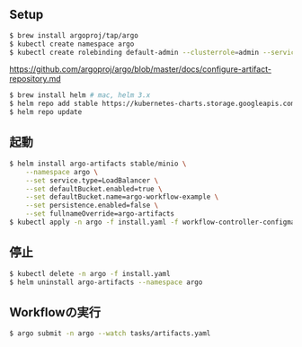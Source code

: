 
## Setup

```bash
$ brew install argoproj/tap/argo
$ kubectl create namespace argo
$ kubectl create rolebinding default-admin --clusterrole=admin --serviceaccount=argo:default --namespace=argo
```

https://github.com/argoproj/argo/blob/master/docs/configure-artifact-repository.md

```bash
$ brew install helm # mac, helm 3.x
$ helm repo add stable https://kubernetes-charts.storage.googleapis.com/ # official Helm stable charts
$ helm repo update
```

## 起動

```bash
$ helm install argo-artifacts stable/minio \
    --namespace argo \
    --set service.type=LoadBalancer \
    --set defaultBucket.enabled=true \
    --set defaultBucket.name=argo-workflow-example \
    --set persistence.enabled=false \
    --set fullnameOverride=argo-artifacts
$ kubectl apply -n argo -f install.yaml -f workflow-controller-configmap.yaml
```

## 停止

```bash
$ kubectl delete -n argo -f install.yaml
$ helm uninstall argo-artifacts --namespace argo
```

## Workflowの実行

```bash
$ argo submit -n argo --watch tasks/artifacts.yaml 
```